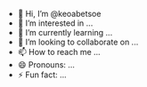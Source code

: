 - 👋 Hi, I’m @keoabetsoe
- 👀 I’m interested in ...
- 🌱 I’m currently learning ...
- 💞️ I’m looking to collaborate on ...
- 📫 How to reach me ...
- 😄 Pronouns: ...
- ⚡ Fun fact: ...

<!---
keoabetsoe/keoabetsoe is a ✨ special ✨ repository because its `README.md` (this file) appears on your GitHub profile.
You can click the Preview link to take a look at your changes.
--->
